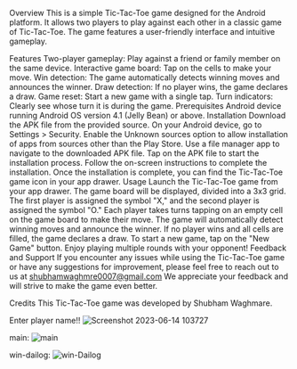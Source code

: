 Overview
This is a simple Tic-Tac-Toe game designed for the Android platform. It allows two players to play against each other in a classic game of Tic-Tac-Toe. The game features a user-friendly interface and intuitive gameplay.

Features
Two-player gameplay: Play against a friend or family member on the same device.
Interactive game board: Tap on the cells to make your move.
Win detection: The game automatically detects winning moves and announces the winner.
Draw detection: If no player wins, the game declares a draw.
Game reset: Start a new game with a single tap.
Turn indicators: Clearly see whose turn it is during the game.
Prerequisites
Android device running Android OS version 4.1 (Jelly Bean) or above.
Installation
Download the APK file from the provided source.
On your Android device, go to Settings > Security.
Enable the Unknown sources option to allow installation of apps from sources other than the Play Store.
Use a file manager app to navigate to the downloaded APK file.
Tap on the APK file to start the installation process.
Follow the on-screen instructions to complete the installation.
Once the installation is complete, you can find the Tic-Tac-Toe game icon in your app drawer.
Usage
Launch the Tic-Tac-Toe game from your app drawer.
The game board will be displayed, divided into a 3x3 grid.
The first player is assigned the symbol "X," and the second player is assigned the symbol "O."
Each player takes turns tapping on an empty cell on the game board to make their move.
The game will automatically detect winning moves and announce the winner.
If no player wins and all cells are filled, the game declares a draw.
To start a new game, tap on the "New Game" button.
Enjoy playing multiple rounds with your opponent!
Feedback and Support
If you encounter any issues while using the Tic-Tac-Toe game or have any suggestions for improvement, please feel free to reach out to us at shubhamwaghmre0007@gmail.com We appreciate your feedback and will strive to make the game even better.

Credits
This Tic-Tac-Toe game was developed by Shubham Waghmare.

Enter player name!!
![Screenshot 2023-06-14 103727](https://github.com/Shubham007official/TicTacToegame/assets/103929551/7430fb46-1495-4afd-bf34-a247df80fa38)


main:
![main](https://github.com/Shubham007official/TicTacToegame/assets/103929551/a44c9a90-e87f-4bab-9dff-ba878f34c037)

win-dailog:
![win-Dailog](https://github.com/Shubham007official/TicTacToegame/assets/103929551/ffbcd89e-745b-49a6-a704-703195d65265)
